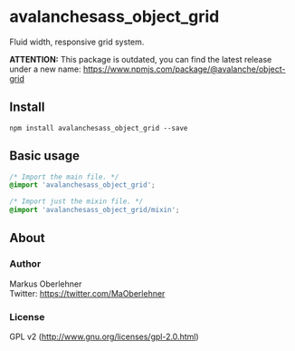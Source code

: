 # avalanchesass_object_grid
Fluid width, responsive grid system.

**ATTENTION:** This package is outdated, you can find the latest release under a new name: https://www.npmjs.com/package/@avalanche/object-grid

## Install
```
npm install avalanchesass_object_grid --save
```

## Basic usage
```css
/* Import the main file. */
@import 'avalanchesass_object_grid';

/* Import just the mixin file. */
@import 'avalanchesass_object_grid/mixin';
```

## About
### Author
Markus Oberlehner  
Twitter: https://twitter.com/MaOberlehner

### License
GPL v2 (http://www.gnu.org/licenses/gpl-2.0.html)
